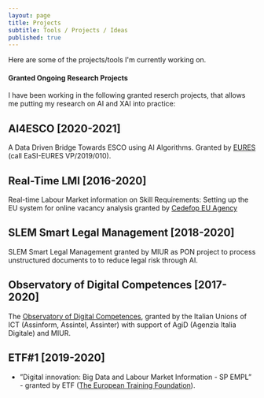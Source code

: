 ```yaml
---
layout: page
title: Projects
subtitle: Tools / Projects / Ideas
published: true
---
```

Here are some of the projects/tools I'm currently working on.

#### Granted Ongoing Research Projects
I have been working in the following granted reserch projects, that allows me putting my research on AI and XAI into practice:

## AI4ESCO [2020-2021]
A Data Driven Bridge Towards ESCO using AI Algorithms. Granted by [EURES](https://ec.europa.eu/eures/public/it/homepage) (call EaSI-EURES VP/2019/010).

## Real-Time LMI [2016-2020]
Real-time Labour Market information on Skill Requirements: Setting up the EU system for online vacancy analysis granted by [Cedefop EU Agency](https://www.cedefop.europa.eu/it/about-cedefop/public-procurement/real-time-labour-market-information-skill-requirements-setting-eu)

## SLEM Smart Legal Management [2018-2020] 
SLEM Smart Legal Management granted by MIUR as PON project to process unstructured documents to to reduce legal risk through AI.

## Observatory of Digital Competences [2017-2020]
The [Observatory of Digital Competences](http://competenzedigitali.org/), granted by  the Italian Unions of ICT  (Assinform, Assintel, Assinter) with support of AgiD (Agenzia Italia Digitale) and MIUR. 

## ETF#1 [2019-2020]
- ”Digital  innovation:   Big  Data  and  Labour  Market  Information  -  SP  EMPL”  -  granted by ETF ([The European  Training  Foundation](https://www.etf.europa.eu/)). 